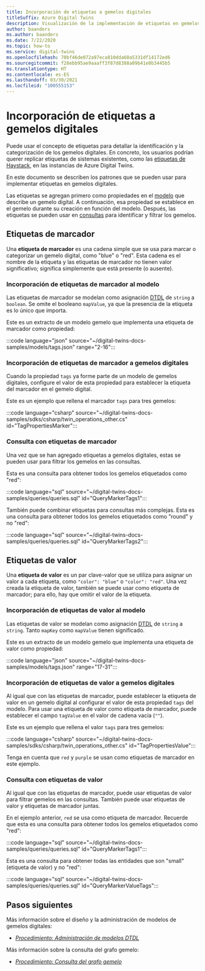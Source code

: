 ```yaml
---
title: Incorporación de etiquetas a gemelos digitales
titleSuffix: Azure Digital Twins
description: Visualización de la implementación de etiquetas en gemelos digitales
author: baanders
ms.author: baanders
ms.date: 7/22/2020
ms.topic: how-to
ms.service: digital-twins
ms.openlocfilehash: 70bf46de072a97eca810dda60a5331df14172ed6
ms.sourcegitcommit: f28ebb95ae9aaaff3f87d8388a09b41e0b3445b5
ms.translationtype: HT
ms.contentlocale: es-ES
ms.lasthandoff: 03/30/2021
ms.locfileid: "100555153"
---
```

# <a name="add-tags-to-digital-twins"></a>Incorporación de etiquetas a gemelos digitales 

Puede usar el concepto de etiquetas para detallar la identificación y la categorización de los gemelos digitales. En concreto, los usuarios podrían querer replicar etiquetas de sistemas existentes, como las [etiquetas de Haystack](https://project-haystack.org/doc/TagModel), en las instancias de Azure Digital Twins. 

En este documento se describen los patrones que se pueden usar para implementar etiquetas en gemelos digitales.

Las etiquetas se agregan primero como propiedades en el [modelo](concepts-models.md) que describe un gemelo digital. A continuación, esa propiedad se establece en el gemelo durante su creación en función del modelo. Después, las etiquetas se pueden usar en [consultas](concepts-query-language.md) para identificar y filtrar los gemelos.

## <a name="marker-tags"></a>Etiquetas de marcador 

Una **etiqueta de marcador** es una cadena simple que se usa para marcar o categorizar un gemelo digital, como "blue" o "red". Esta cadena es el nombre de la etiqueta y las etiquetas de marcador no tienen valor significativo; significa simplemente que está presente (o ausente). 

### <a name="add-marker-tags-to-model"></a>Incorporación de etiquetas de marcador al modelo 

Las etiquetas de marcador se modelan como asignación [DTDL](https://github.com/Azure/opendigitaltwins-dtdl/blob/master/DTDL/v2/dtdlv2.md) de `string` a `boolean`. Se omite el booleano `mapValue`, ya que la presencia de la etiqueta es lo único que importa. 

Este es un extracto de un modelo gemelo que implementa una etiqueta de marcador como propiedad:

:::code language="json" source="~/digital-twins-docs-samples/models/tags.json" range="2-16":::

### <a name="add-marker-tags-to-digital-twins"></a>Incorporación de etiquetas de marcador a gemelos digitales

Cuando la propiedad `tags` ya forme parte de un modelo de gemelos digitales, configure el valor de esta propiedad para establecer la etiqueta del marcador en el gemelo digital. 

Este es un ejemplo que rellena el marcador `tags` para tres gemelos:

:::code language="csharp" source="~/digital-twins-docs-samples/sdks/csharp/twin_operations_other.cs" id="TagPropertiesMarker":::

### <a name="query-with-marker-tags"></a>Consulta con etiquetas de marcador

Una vez que se han agregado etiquetas a gemelos digitales, estas se pueden usar para filtrar los gemelos en las consultas. 

Esta es una consulta para obtener todos los gemelos etiquetados como "red": 

:::code language="sql" source="~/digital-twins-docs-samples/queries/queries.sql" id="QueryMarkerTags1":::

También puede combinar etiquetas para consultas más complejas. Esta es una consulta para obtener todos los gemelos etiquetados como "round" y no "red": 

:::code language="sql" source="~/digital-twins-docs-samples/queries/queries.sql" id="QueryMarkerTags2":::

## <a name="value-tags"></a>Etiquetas de valor 

Una **etiqueta de valor** es un par clave-valor que se utiliza para asignar un valor a cada etiqueta, como `"color": "blue"` o `"color": "red"`. Una vez creada la etiqueta de valor, también se puede usar como etiqueta de marcador; para ello, hay que omitir el valor de la etiqueta. 

### <a name="add-value-tags-to-model"></a>Incorporación de etiquetas de valor al modelo 

Las etiquetas de valor se modelan como asignación [DTDL](https://github.com/Azure/opendigitaltwins-dtdl/blob/master/DTDL/v2/dtdlv2.md) de `string` a `string`. Tanto `mapKey` como `mapValue` tienen significado. 

Este es un extracto de un modelo gemelo que implementa una etiqueta de valor como propiedad:

:::code language="json" source="~/digital-twins-docs-samples/models/tags.json" range="17-31":::

### <a name="add-value-tags-to-digital-twins"></a>Incorporación de etiquetas de valor a gemelos digitales

Al igual que con las etiquetas de marcador, puede establecer la etiqueta de valor en un gemelo digital al configurar el valor de esta propiedad `tags` del modelo. Para usar una etiqueta de valor como etiqueta de marcador, puede establecer el campo `tagValue` en el valor de cadena vacía (`""`). 

Este es un ejemplo que rellena el valor `tags` para tres gemelos:

:::code language="csharp" source="~/digital-twins-docs-samples/sdks/csharp/twin_operations_other.cs" id="TagPropertiesValue":::

Tenga en cuenta que `red` y `purple` se usan como etiquetas de marcador en este ejemplo.

### <a name="query-with-value-tags"></a>Consulta con etiquetas de valor

Al igual que con las etiquetas de marcador, puede usar etiquetas de valor para filtrar gemelos en las consultas. También puede usar etiquetas de valor y etiquetas de marcador juntas.

En el ejemplo anterior, `red` se usa como etiqueta de marcador. Recuerde que esta es una consulta para obtener todos los gemelos etiquetados como "red": 

:::code language="sql" source="~/digital-twins-docs-samples/queries/queries.sql" id="QueryMarkerTags1":::

Esta es una consulta para obtener todas las entidades que son "small" (etiqueta de valor) y no "red": 

:::code language="sql" source="~/digital-twins-docs-samples/queries/queries.sql" id="QueryMarkerValueTags":::

## <a name="next-steps"></a>Pasos siguientes

Más información sobre el diseño y la administración de modelos de gemelos digitales:
* [*Procedimiento: Administración de modelos DTDL*](how-to-manage-model.md)

Más información sobre la consulta del grafo gemelo:
* [*Procedimiento: Consulta del grafo gemelo*](how-to-query-graph.md)